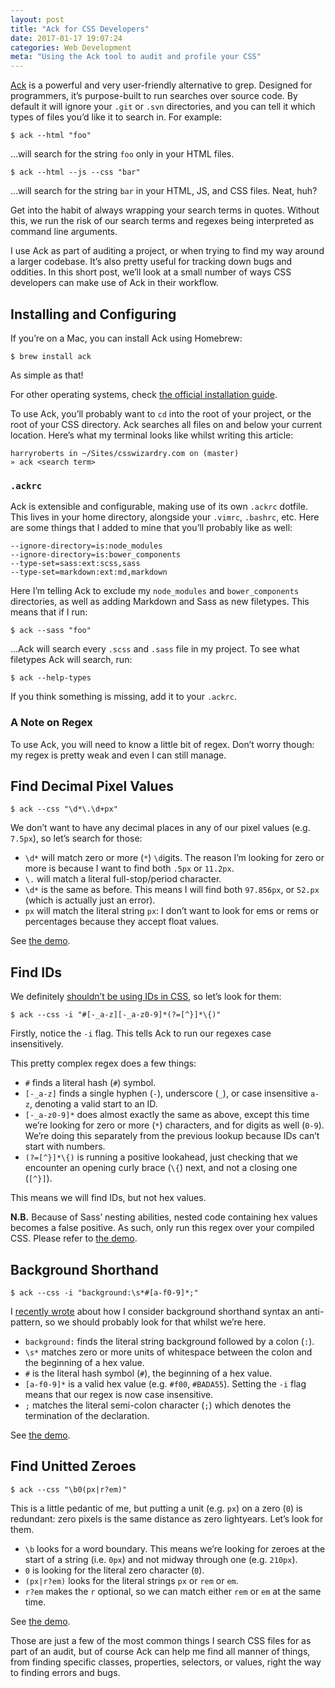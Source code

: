 ```yaml
---
layout: post
title: "Ack for CSS Developers"
date: 2017-01-17 19:07:24
categories: Web Development
meta: "Using the Ack tool to audit and profile your CSS"
---
```


[Ack](http://beyondgrep.com/) is a powerful and very user-friendly alternative
to grep. Designed for programmers, it’s purpose-built to run searches over
source code. By default it will ignore your `.git` or `.svn` directories, and
you can tell it which types of files you’d like it to search in. For example:

```
$ ack --html "foo"
```

…will search for the string `foo` only in your HTML files.

```
$ ack --html --js --css "bar"
```

…will search for the string `bar` in your HTML, JS, and CSS files. Neat, huh?

Get into the habit of always wrapping your search terms in quotes. Without this,
we run the risk of our search terms and regexes being interpreted as command
line arguments.

I use Ack as part of auditing a project, or when trying to find my way around a
larger codebase. It’s also pretty useful for tracking down bugs and oddities. In
this short post, we’ll look at a small number of ways CSS developers can make
use of Ack in their workflow.

## Installing and Configuring

If you’re on a Mac, you can install Ack using Homebrew:

```
$ brew install ack
```

As simple as that!

For other operating systems, check [the official installation
guide](http://beyondgrep.com/install/).

To use Ack, you’ll probably want to `cd` into the root of your project, or the
root of your CSS directory. Ack searches all files on and below your current
location. Here’s what my terminal looks like whilst writing this article:

```
harryroberts in ~/Sites/csswizardry.com on (master)
» ack <search term>
```

### `.ackrc`

Ack is extensible and configurable, making use of its own `.ackrc` dotfile. This
lives in your home directory, alongside your `.vimrc`, `.bashrc`, etc. Here are
some things that I added to mine that you’ll probably like as well:

```
--ignore-directory=is:node_modules
--ignore-directory=is:bower_components
--type-set=sass:ext:scss,sass
--type-set=markdown:ext:md,markdown
```

Here I’m telling Ack to exclude my `node_modules` and `bower_components`
directories, as well as adding Markdown and Sass as new filetypes. This means
that if I run:

```
$ ack --sass "foo"
```

…Ack will search every `.scss` and `.sass` file in my project. To see what
filetypes Ack will search, run:

```
$ ack --help-types
```

If you think something is missing, add it to your `.ackrc`.

### A Note on Regex

To use Ack, you will need to know a little bit of regex. Don’t worry though: my
regex is pretty weak and even I can still manage.

## Find Decimal Pixel Values

```
$ ack --css "\d*\.\d+px"
```

We don’t want to have any decimal places in any of our pixel values (e.g.
`7.5px`), so let’s search for those:

* `\d*` will match zero or more (`*`) `\d`igits. The reason I’m looking for zero
  or more is because I want to find both `.5px` or `11.2px`.
* `\.` will match a literal full-stop/period character.
* `\d*` is the same as before. This means I will find both `97.856px`, or
  `52.px` (which is actually just an error).
* `px` will match the literal string `px`: I don’t want to look for ems or rems
  or percentages because they accept float values.

See [the demo](https://regex101.com/r/JhFQD3/1).

## Find IDs

We definitely [shouldn’t be using IDs in
CSS](http://cssguidelin.es/#ids-in-css), so let’s look for them:

```
$ ack --css -i "#[-_a-z][-_a-z0-9]*(?=[^}]*\{)"
```

Firstly, notice the `-i` flag. This tells Ack to run our regexes case
insensitively.

This pretty complex regex does a few things:

* `#` finds a literal hash (`#`) symbol.
* `[-_a-z]` finds a single hyphen (`-`), underscore (`_`), or case insensitive
  `a-z`, denoting a valid start to an ID.
* `[-_a-z0-9]*` does almost exactly the same as above, except this time we’re
  looking for zero or more (`*`) characters, and for digits as well (`0-9`).
  We’re doing this separately from the previous lookup because IDs can’t start
  with numbers.
* `(?=[^}]*\{)` is running a positive lookahead, just checking that we encounter
  an opening curly brace (`\{`) next, and not a closing one (`[^}]`).

This means we will find IDs, but not hex values.

**N.B.** Because of Sass’ nesting abilities, nested code containing hex values
becomes a false positive. As such, only run this regex over your compiled CSS.
Please refer to [the demo](https://regex101.com/r/BhVEcz/1).

## Background Shorthand


```
$ ack --css -i "background:\s*#[a-f0-9]*;"
```

I [recently
wrote](http://csswizardry.com/2016/12/css-shorthand-syntax-considered-an-anti-pattern/)
about how I consider background shorthand syntax an anti-pattern, so we should
probably look for that whilst we’re here.

* `background:` finds the literal string background followed by a colon (`:`).
* `\s*` matches zero or more units of whitespace between the colon and the
  beginning of a hex value.
* `#` is the literal hash symbol (`#`), the beginning of a hex value.
* `[a-f0-9]*` is a valid hex value (e.g. `#f00`, `#BADA55`). Setting the `-i`
  flag means that our regex is now case insensitive.
* `;` matches the literal semi-colon character (`;`) which denotes the
  termination of the declaration.

See [the demo](https://regex101.com/r/1gqf73/1).

## Find Unitted Zeroes

```
$ ack --css "\b0(px|r?em)"
```

This is a little pedantic of me, but putting a unit (e.g. `px`) on a zero (`0`)
is redundant: zero pixels is the same distance as zero lightyears. Let’s look
for them.

* `\b` looks for a word boundary. This means we’re looking for zeroes at the
  start of a string (i.e. `0px`) and not midway through one (e.g. `210px`).
* `0` is looking for the literal zero character (`0`).
* `(px|r?em)` looks for the literal strings `px` or `rem` or `em`.
* `r?em` makes the `r` optional, so we can match either `rem` or `em` at the
  same time.

See [the demo](https://regex101.com/r/ZIG2s2/1).

Those are just a few of the most common things I search CSS files for as part of
an audit, but of course Ack can help me find all manner of things, from finding
specific classes, properties, selectors, or values, right the way to finding
errors and bugs.
